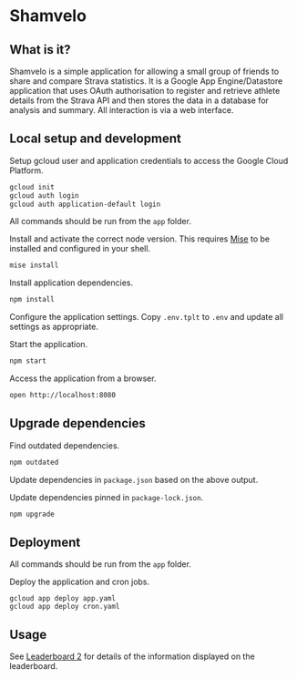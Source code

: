 # Shamvelo

## What is it?

Shamvelo is a simple application for allowing a small group of friends to share and compare Strava statistics.  It is a Google App Engine/Datastore application that uses OAuth authorisation to register and retrieve athlete details from the Strava API and then stores the data in a database for analysis and summary.  All interaction is via a web interface.

## Local setup and development

Setup gcloud user and application credentials to access the Google Cloud Platform.

```bash
gcloud init
gcloud auth login
gcloud auth application-default login
```

All commands should be run from the `app` folder.

Install and activate the correct node version.  This requires [Mise](https://mise.jdx.dev/) to be installed and configured in your shell.

```bash
mise install
```

Install application dependencies.

```bash
npm install
```

Configure the application settings.  Copy `.env.tplt` to `.env` and update all settings as appropriate.

Start the application.

```bash
npm start
```

Access the application from a browser.

```bash
open http://localhost:8080
```

## Upgrade dependencies

Find outdated dependencies.

```bash
npm outdated
```

Update dependencies in `package.json` based on the above output.

Update dependencies pinned in `package-lock.json`.

```bash
npm upgrade
```

## Deployment

All commands should be run from the `app` folder.

Deploy the application and cron jobs.

```
gcloud app deploy app.yaml
gcloud app deploy cron.yaml
```

## Usage

See [Leaderboard 2](./doc/leaderboard2.md) for details of the information displayed on the leaderboard.
